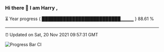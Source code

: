 ### Hi there 👋 I am Harry , 

⏳ Year progress { ██████████████████████████▁▁▁▁ } 88.61 %

---

⏰ Updated on Sat, 20 Nov 2021 09:57:31 GMT

![Progress Bar CI](https://github.com/duykhang68/duykhang68/workflows/Progress%20Bar%20CI/badge.svg)
